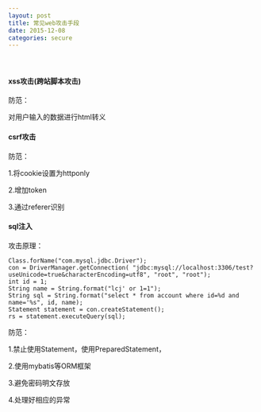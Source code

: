 ```yaml
---
layout: post
title: 常见web攻击手段
date: 2015-12-08
categories: secure
---
```







　    


#### xss攻击(跨站脚本攻击) 

防范：

对用户输入的数据进行html转义

#### csrf攻击 
防范：

1.将cookie设置为httponly

2.增加token

3.通过referer识别

#### sql注入 
攻击原理：

    Class.forName("com.mysql.jdbc.Driver");
    con = DriverManager.getConnection( "jdbc:mysql://localhost:3306/test?useUnicode=true&characterEncoding=utf8", "root", "root");
    int id = 1;
    String name = String.format("lcj' or 1=1");
    String sql = String.format("select * from account where id=%d and name='%s", id, name);
    Statement statement = con.createStatement();
    rs = statement.executeQuery(sql);

防范：

1.禁止使用Statement，使用PreparedStatement，

2.使用mybatis等ORM框架

3.避免密码明文存放

4.处理好相应的异常



